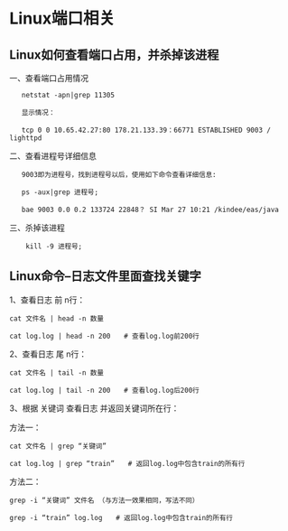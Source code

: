 # Linux端口相关

## Linux如何查看端口占用，并杀掉该进程

一、查看端口占用情况

```shell
   netstat -apn|grep 11305

   显示情况：

   tcp 0 0 10.65.42.27:80 178.21.133.39：66771 ESTABLISHED 9003 / lighttpd
```

二、查看进程号详细信息

```shell
   9003即为进程号，找到进程号以后，使用如下命令查看详细信息:

   ps -aux|grep 进程号;

   bae 9003 0.0 0.2 133724 22848？ SI Mar 27 10:21 /kindee/eas/java
```

三、杀掉该进程

```shell
    kill -9 进程号;
```
## Linux命令–日志文件里面查找关键字

1、查看日志 前 n行：

```shell
cat 文件名 | head -n 数量

cat log.log | head -n 200　　# 查看log.log前200行
```

2、查看日志 尾 n行：

```shell
cat 文件名 | tail -n 数量

cat log.log | tail -n 200　　# 查看log.log后200行
```

3、根据 关键词 查看日志 并返回关键词所在行：

方法一：

```shell
cat 文件名 | grep “关键词”

cat log.log | grep “train”　　# 返回log.log中包含train的所有行
```

方法二：

```shell
grep -i “关键词” 文件名 （与方法一效果相同，写法不同）

grep -i “train” log.log　　# 返回log.log中包含train的所有行
```

